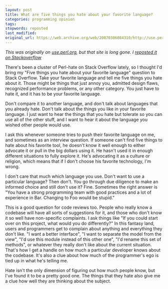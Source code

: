 ```yaml
---
layout: post
title: What are five things you hate about your favorite language?
categories: programming opinion
tags:
stopwords: reposted
last_modified:
original_url: https://web.archive.org/web/20070306084310/http://use.perl.org/~brian_d_foy/journal/32556
---
```


*This was originally on [use.perl.org](https://web.archive.org/web/20070306084310/http://use.perl.org/~brian_d_foy/journal/32556), but that site is long gone. I [reposted it on Stackoverflow](https://stackoverflow.com/q/282329/2766176)*

There's been a cluster of Perl-hate on Stack Overflow lately, so I thought I'd bring my "Five things you hate about your favorite language" question to Stack Overflow. Take your favorite language and tell me five things you hate about it. Those might be things that just annoy you, admitted design flaws, recognized performance problems, or any other category. You just have to hate it, and it has to be your favorite language.

<!--more-->

Don't compare it to another language, and don't talk about languages that you already hate. Don't talk about the things you like in your favorite language. I just want to hear the things that you hate but tolerate so you can use all of the other stuff, and I want to hear it about the language you wished other people would use.

I ask this whenever someone tries to push their favorite language on me, and sometimes as an interview question. If someone can't find five things to hate about his favorite tool, he doesn't know it well enough to either advocate it or pull in the big dollars using it. He hasn't used it in enough different situations to fully explore it. He's advocating it as a culture or religion, which means that if I don't choose his favorite technology, I'm wrong.

I don't care that much which language you use. Don't want to use a particular language? Then don't. You go through due diligence to make an informed choice and still don't use it? Fine. Sometimes the right answer is "You have a strong programming team with good practices and a lot of experience in Bar. Changing to Foo would be stupid."

This is a good question for code reviews too. People who really know a codebase will have all sorts of suggestions for it, and those who don't know it so well have non-specific complaints. I ask things like "If you could start over on this project, what would you do differently?" In this fantasy land, users and programmers get to complain about anything and everything they don't like. "I want a better interface", "I want to separate the model from the view", "I'd use this module instead of this other one", "I'd rename this set of methods", or whatever they really don't like about the current situation. That's how I get a handle on how much a particular developer knows about the codebase. It's also a clue about how much of the programmer's ego is tied up in what he's telling me.

Hate isn't the only dimension of figuring out how much people know, but I've found it to be a pretty good one. The things that they hate also give me a clue how well they are thinking about the subject.
